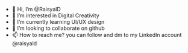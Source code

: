 - 👋 Hi, I’m @RaisyalD
- 👀 I’m interested in Digital Creativity 
- 🌱 I’m currently learning UI/UX design
- 💞️ I’m looking to collaborate on github
- 📫 How to reach me? you can follow and dm to my LinkedIn account @raisyald

<!---
RaisyalD/RaisyalD is a ✨ special ✨ repository because its `README.md` (this file) appears on your GitHub profile.
You can click the Preview link to take a look at your changes.
--->
